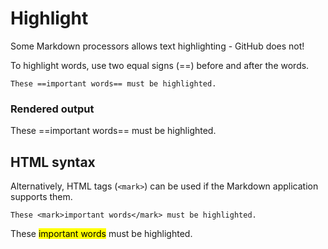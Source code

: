 # Highlight

Some Markdown processors allows text highlighting - GitHub does not!

To highlight words, use two equal signs (==) before and after the words.
```
These ==important words== must be highlighted.
```

### Rendered output

These ==important words== must be highlighted.

## HTML syntax

Alternatively, HTML tags (`<mark>`) can be used if the Markdown application
supports them.
```
These <mark>important words</mark> must be highlighted.
```

These <mark>important words</mark> must be highlighted.
